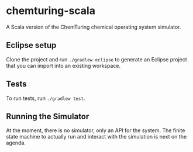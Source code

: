 chemturing-scala
================

A Scala version of the ChemTuring chemical operating system simulator.

## Eclipse setup

Clone the project and run `./gradlew eclipse` to generate an Eclipse project that you can import into an existing workspace.

## Tests

To run tests, run `./gradlew test`.

## Running the Simulator

At the moment, there is no simulator, only an API for the system. The finite state machine to actually run and interact with the simulation is next on the agenda.


